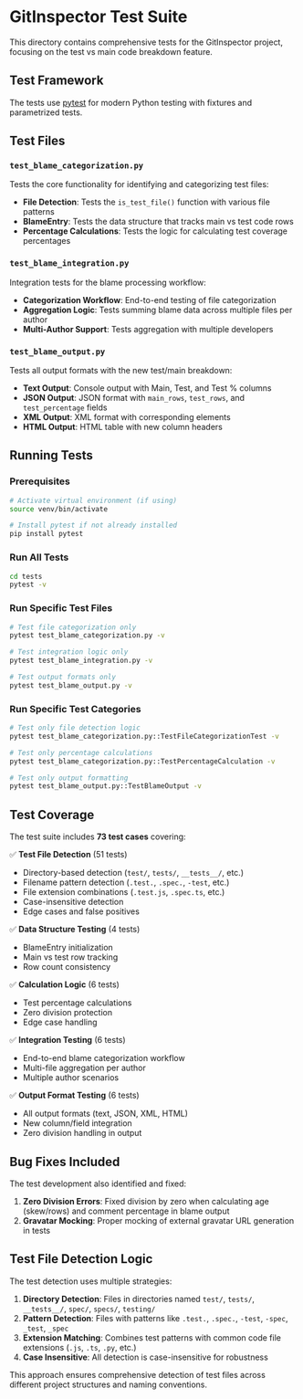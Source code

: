 # GitInspector Test Suite

This directory contains comprehensive tests for the GitInspector project, focusing on the test vs main code breakdown feature.

## Test Framework

The tests use [pytest](https://pytest.org/) for modern Python testing with fixtures and parametrized tests.

## Test Files

### `test_blame_categorization.py`
Tests the core functionality for identifying and categorizing test files:
- **File Detection**: Tests the `is_test_file()` function with various file patterns
- **BlameEntry**: Tests the data structure that tracks main vs test code rows
- **Percentage Calculations**: Tests the logic for calculating test coverage percentages

### `test_blame_integration.py`
Integration tests for the blame processing workflow:
- **Categorization Workflow**: End-to-end testing of file categorization
- **Aggregation Logic**: Tests summing blame data across multiple files per author
- **Multi-Author Support**: Tests aggregation with multiple developers

### `test_blame_output.py`
Tests all output formats with the new test/main breakdown:
- **Text Output**: Console output with Main, Test, and Test % columns
- **JSON Output**: JSON format with `main_rows`, `test_rows`, and `test_percentage` fields
- **XML Output**: XML format with corresponding elements
- **HTML Output**: HTML table with new column headers

## Running Tests

### Prerequisites
```bash
# Activate virtual environment (if using)
source venv/bin/activate

# Install pytest if not already installed
pip install pytest
```

### Run All Tests
```bash
cd tests
pytest -v
```

### Run Specific Test Files
```bash
# Test file categorization only
pytest test_blame_categorization.py -v

# Test integration logic only  
pytest test_blame_integration.py -v

# Test output formats only
pytest test_blame_output.py -v
```

### Run Specific Test Categories
```bash
# Test only file detection logic
pytest test_blame_categorization.py::TestFileCategorizationTest -v

# Test only percentage calculations
pytest test_blame_categorization.py::TestPercentageCalculation -v

# Test only output formatting
pytest test_blame_output.py::TestBlameOutput -v
```

## Test Coverage

The test suite includes **73 test cases** covering:

✅ **Test File Detection** (51 tests)
- Directory-based detection (`test/`, `tests/`, `__tests__/`, etc.)
- Filename pattern detection (`.test.`, `.spec.`, `-test`, etc.)
- File extension combinations (`.test.js`, `.spec.ts`, etc.)
- Case-insensitive detection
- Edge cases and false positives

✅ **Data Structure Testing** (4 tests)
- BlameEntry initialization
- Main vs test row tracking
- Row count consistency

✅ **Calculation Logic** (6 tests)
- Test percentage calculations
- Zero division protection
- Edge case handling

✅ **Integration Testing** (6 tests)
- End-to-end blame categorization workflow
- Multi-file aggregation per author
- Multiple author scenarios

✅ **Output Format Testing** (6 tests)
- All output formats (text, JSON, XML, HTML)
- New column/field integration
- Zero division handling in output

## Bug Fixes Included

The test development also identified and fixed:

1. **Zero Division Errors**: Fixed division by zero when calculating age (skew/rows) and comment percentage in blame output
2. **Gravatar Mocking**: Proper mocking of external gravatar URL generation in tests

## Test File Detection Logic

The test detection uses multiple strategies:

1. **Directory Detection**: Files in directories named `test/`, `tests/`, `__tests__/`, `spec/`, `specs/`, `testing/`
2. **Pattern Detection**: Files with patterns like `.test.`, `.spec.`, `-test`, `-spec`, `_test`, `_spec`
3. **Extension Matching**: Combines test patterns with common code file extensions (`.js`, `.ts`, `.py`, etc.)
4. **Case Insensitive**: All detection is case-insensitive for robustness

This approach ensures comprehensive detection of test files across different project structures and naming conventions.